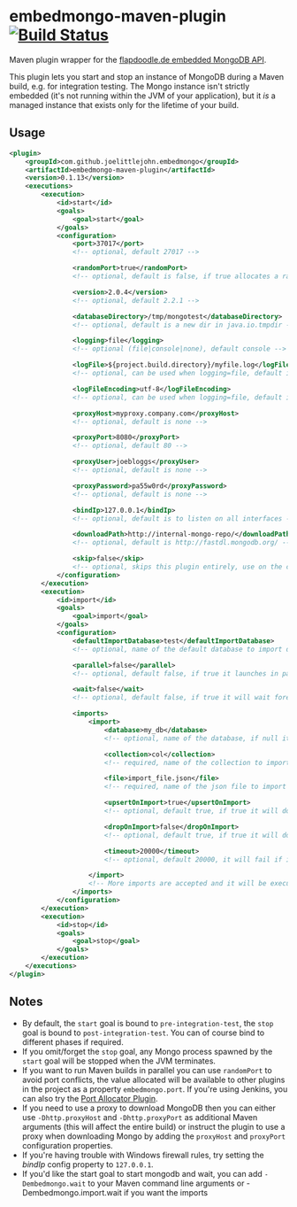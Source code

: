 embedmongo-maven-plugin [![Build Status](https://travis-ci.org/joelittlejohn/embedmongo-maven-plugin.png)](https://travis-ci.org/joelittlejohn/embedmongo-maven-plugin)
=======================

Maven plugin wrapper for the [flapdoodle.de embedded MongoDB API](http://github.com/flapdoodle-oss/embedmongo.flapdoodle.de).

This plugin lets you start and stop an instance of MongoDB during a Maven build, e.g. for integration testing. The Mongo instance isn't strictly embedded (it's not running within the JVM of your application), but it _is_ a managed instance that exists only for the lifetime of your build.

Usage
-----

```xml
<plugin>
    <groupId>com.github.joelittlejohn.embedmongo</groupId>
    <artifactId>embedmongo-maven-plugin</artifactId>
    <version>0.1.13</version>
    <executions>
        <execution>
            <id>start</id>
            <goals>
                <goal>start</goal>
            </goals>
            <configuration>
                <port>37017</port>
                <!-- optional, default 27017 -->

                <randomPort>true</randomPort>
                <!-- optional, default is false, if true allocates a random port and overrides embedmongo.port -->

                <version>2.0.4</version>
                <!-- optional, default 2.2.1 -->

                <databaseDirectory>/tmp/mongotest</databaseDirectory>
                <!-- optional, default is a new dir in java.io.tmpdir -->

                <logging>file</logging>
                <!-- optional (file|console|none), default console -->

                <logFile>${project.build.directory}/myfile.log</logFile>
                <!-- optional, can be used when logging=file, default is ./embedmongo.log -->

                <logFileEncoding>utf-8</logFileEncoding>
                <!-- optional, can be used when logging=file, default is utf-8 -->

                <proxyHost>myproxy.company.com</proxyHost>
                <!-- optional, default is none -->

                <proxyPort>8080</proxyPort>
                <!-- optional, default 80 -->

                <proxyUser>joebloggs</proxyUser>
                <!-- optional, default is none -->

                <proxyPassword>pa55w0rd</proxyPassword>
                <!-- optional, default is none -->

                <bindIp>127.0.0.1</bindIp>
                <!-- optional, default is to listen on all interfaces -->

                <downloadPath>http://internal-mongo-repo/</downloadPath>
                <!-- optional, default is http://fastdl.mongodb.org/ -->

                <skip>false</skip>
                <!-- optional, skips this plugin entirely, use on the command line like -Dembedmongo.skip -->
            </configuration>
        </execution>
        <execution>
            <id>import</id>
            <goals>
                <goal>import</goal>
            </goals>
            <configuration>
                <defaultImportDatabase>test</defaultImportDatabase>
                <!-- optional, name of the default database to import data -->

                <parallel>false</parallel>
                <!-- optional, default false, if true it launches in parallel all imports -->

                <wait>false</wait>
                <!-- optional, default false, if true it will wait forever after it imports the data -->

                <imports>
                    <import>
                        <database>my_db</database>
                        <!-- optional, name of the database, if null it will fallback to defaultImportDatabase -->

                        <collection>col</collection>
                        <!-- required, name of the collection to import data -->

                        <file>import_file.json</file>
                        <!-- required, name of the json file to import -->

                        <upsertOnImport>true</upsertOnImport>
                        <!-- optional, default true, if true it will do an upsert on each document imported -->

                        <dropOnImport>false</dropOnImport>
                        <!-- optional, default true, if true it will do a drop the collection before starts to import -->

                        <timeout>20000</timeout>
                        <!-- optional, default 20000, it will fail if it takes more than this time importing a file (time in millis) -->

                    </import>
                    <!-- More imports are accepted and it will be executed in strictly order (if parallel is not set) -->
                </imports>
            </configuration>
        </execution>
        <execution>
            <id>stop</id>
            <goals>
                <goal>stop</goal>
            </goals>
        </execution>
    </executions>
</plugin>
```

Notes
-----

* By default, the `start` goal is bound to `pre-integration-test`, the `stop` goal is bound to `post-integration-test`. You can of course bind to different phases if required.
* If you omit/forget the `stop` goal, any Mongo process spawned by the `start` goal will be stopped when the JVM terminates.
* If you want to run Maven builds in parallel you can use `randomPort` to avoid port conflicts, the value allocated will be available to other plugins in the project as a property `embedmongo.port`.
  If you're using Jenkins, you can also try the [Port Allocator Plugin](https://wiki.jenkins-ci.org/display/JENKINS/Port+Allocator+Plugin).
* If you need to use a proxy to download MongoDB then you can either use `-Dhttp.proxyHost` and `-Dhttp.proxyPort` as additional Maven arguments (this will affect the entire build) or instruct the plugin to use a proxy when downloading Mongo by adding the `proxyHost` and `proxyPort` configuration properties.
* If you're having trouble with Windows firewall rules, try setting the _bindIp_ config property to `127.0.0.1`.
* If you'd like the start goal to start mongodb and wait, you can add `-Dembedmongo.wait` to your Maven command line arguments or -Dembedmongo.import.wait if you want the imports
